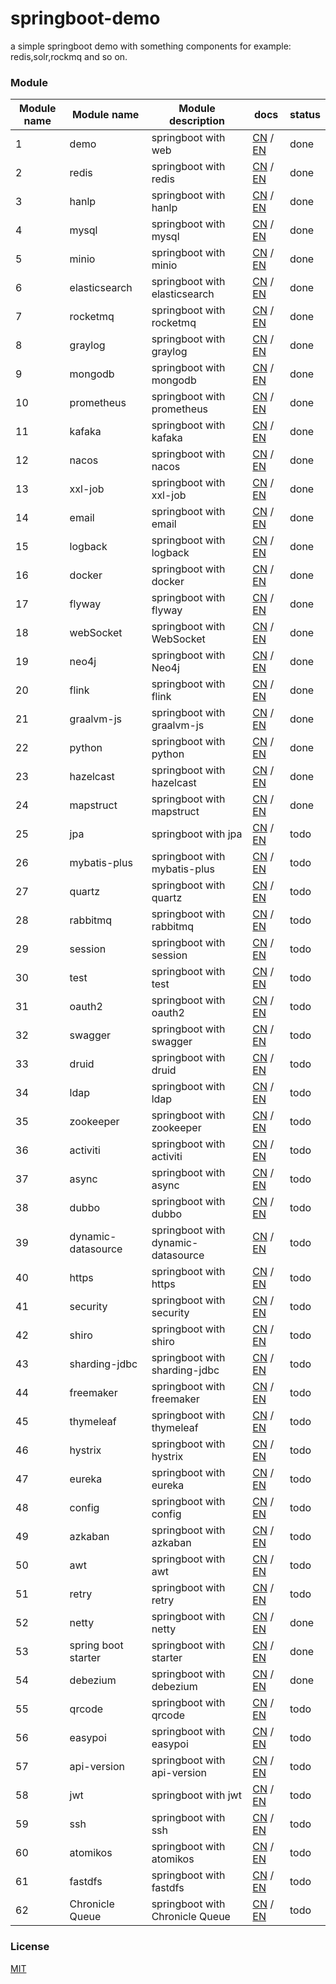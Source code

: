 # springboot-demo

a simple springboot demo with something components for example: redis,solr,rockmq and so on.


###  Module 

| Module name | Module name                       | Module description            | docs                                                                                                                                                                  | status |
|-------------|-----------------------------------|-------------------------------|-----------------------------------------------------------------------------------------------------------------------------------------------------------------------|--------|
| 1           | demo                              | springboot with web           | [CN](http://www.liuhaihua.cn/archives/710149.html) / [EN](https://jxausea.medium.com/%E4%B8%80-create-springboot-module-8ed28523a961)                                 | done   |
| 2           | redis                             | springboot with redis         | [CN](http://www.liuhaihua.cn/archives/710158.html) / [EN](https://jxausea.medium.com/springboot-integrated-redis-entry-demo-ea8084843856)                             | done   |
| 3           | hanlp                             | springboot with hanlp         | [CN](http://www.liuhaihua.cn/archives/710210.html) / [EN](https://jxausea.medium.com/springboot-integrated-hanlp-quick-start-demo-d90e0256e2da)                       | done   |
| 4           | mysql                             | springboot with mysql         | [CN](http://www.liuhaihua.cn/archives/710165.html) / [EN](https://jxausea.medium.com/springboot-integrated-mysql-entry-demo-0a94a78bdb60)                             | done   |
| 5           | minio                             | springboot with minio         | [CN](http://www.liuhaihua.cn/archives/710171.html) / [EN](https://jxausea.medium.com/springboot-integrated-minio-quick-start-tutorial-8ef1afe3f9e5)                   | done   |
| 6           | elasticsearch                     | springboot with elasticsearch | [CN](http://www.liuhaihua.cn/archives/710195.html) / [EN](https://jxausea.medium.com/springboot-integrated-elasticsearch-quick-start-demo-cdc17e5380eb)               | done   |
| 7           | rocketmq                          | springboot with rocketmq      | [CN](http://www.liuhaihua.cn/archives/710205.html) / [EN](https://jxausea.medium.com/springboot-integrated-rocketmq-q-quick-start-demo-96aeff8738e7)                  | done   |
| 8           | graylog                           | springboot with graylog       | [CN](http://www.liuhaihua.cn/archives/710178.html) / [EN](https://jxausea.medium.com/springboot-integrated-graylog-quick-start-demo-b10b0be04a93)                     | done   |
| 9           | mongodb                           | springboot with mongodb       | [CN](http://www.liuhaihua.cn/archives/710188.html) / [EN](https://jxausea.medium.com/springboot-integrated-mongodb-quick-start-demo-78c54e55cc88)                     | done   |
| 10          | prometheus                        | springboot with prometheus    | [CN](http://www.liuhaihua.cn/archives/710215.html) / [EN](https://jxausea.medium.com/springboot-integrated-prometheus-quick-start-demo-cdfefd789b48)                  | done   |
| 11          | kafaka                            | springboot with kafaka        | [CN](http://www.liuhaihua.cn/archives/710233.html) / [EN](https://jxausea.medium.com/springboot-integrated-kafka-quick-start-demo-c5f217b93336)                       | done   |
| 12          | nacos                             | springboot with nacos         | [CN](http://www.liuhaihua.cn/archives/710246.html) / [EN](https://medium.com/@jxausea/springboot-intergrated-nacos-quick-start-demo-acca4f5cf749)                     | done   |
| 13          | xxl-job                           | springboot with xxl-job       | [CN](http://www.liuhaihua.cn/archives/710250.html) / [EN](https://jxausea.medium.com/springboot-integrated-xxl-job-quick-start-demo-36d28da2f6fe)                     | done   |
| 14          | email                             | springboot with email         | [CN](http://www.liuhaihua.cn/archives/710258.html) / [EN](https://jxausea.medium.com/springboot-integrated-mail-quick-start-demo-f3001c4c52f3)                        | done   |
| 15          | logback                           | springboot with logback       | [CN](http://www.liuhaihua.cn/archives/710275.html) / [EN](https://jxausea.medium.com/springboot-integrates-logback-to-print-color-logs-0062baeaae43)                  | done   |
| 16          | docker                            | springboot with docker        | [CN](http://www.liuhaihua.cn/archives/710227.html) / [EN](https://jxausea.medium.com/springboot-integrated-docker-quick-start-demo-3638a847bf8e)                      | done   |
| 17          | flyway                            | springboot with flyway        | [CN](http://www.liuhaihua.cn/archives/710280.html) / [EN](https://jxausea.medium.com/spring-boot-integrated-flyway-quick-start-demo-177e49e5d1ab)                     | done   |
| 18          | webSocket                         | springboot with WebSocket     | [CN](http://www.liuhaihua.cn/archives/710240.html) / [EN](https://jxausea.medium.com/springboot-integrated-websocket-quick-start-demo-45c889c42ec3)                   | done   |
| 19          | neo4j                             | springboot with Neo4j         | [CN](http://www.liuhaihua.cn/archives/710286.html) / [EN](https://jxausea.medium.com/spring-boot-integrates-neo4j-to-implement-a-simple-knowledge-graph-fca16db05ead) | done   |
| 20          | flink                             | springboot with flink         | [CN](http://www.liuhaihua.cn/archives/710270.html) / [EN](https://jxausea.medium.com/springboot-integrated-flink-quick-start-demo-1f9287770f26)                       | done   |
| 21          | graalvm-js                        | springboot with graalvm-js         | [CN](http://www.liuhaihua.cn/archives/710296.html) / [EN](https://jxausea.medium.com/spring-boot-integrated-graalvm-js-engine-quick-start-demo-5ee370b9b604)          | done   |
| 22          | python                            | springboot with python         | [CN](http://www.liuhaihua.cn/archives/710307.html) / [EN](https://jxausea.medium.com/spring-boot-integrated-python-engine-quick-start-demo-24d3f96cc4aa)              | done   |
| 23          | hazelcast                         | springboot with hazelcast        | [CN](http://www.liuhaihua.cn/archives/710310.html) / [EN](https://jxausea.medium.com/spring-boot-integrated-hazelcast-implements-distributed-cache-8a83d9ba21df)      | done   |
| 24          | mapstruct                         | springboot with mapstruct        | [CN](http://www.liuhaihua.cn/archives/710319.html) / [EN](https://jxausea.medium.com/spring-boot-integrated-mapstruct-quick-start-demo-9246a57ed906)                  | done   |
| 25          | jpa                               | springboot with jpa         | [CN](###) / [EN](###)                                                                                                                                                 | todo   |
| 26          | mybatis-plus                      | springboot with mybatis-plus        | [CN](###) / [EN](###)                                                                                                                                                 | todo   |
| 27          | quartz                            | springboot with quartz         | [CN](###) / [EN](###)                                                                                                                                                 | todo   |
| 28          | rabbitmq                          | springboot with rabbitmq         | [CN](###) / [EN](###)                                                                                                                                                 | todo   |
| 29          | session                           | springboot with session         | [CN](###) / [EN](###)                                                                                                                                                 | todo   |
| 30          | test                              | springboot with test         | [CN](###) / [EN](###)                                                                                                                                                 | todo   |
| 31          | oauth2                            | springboot with oauth2         | [CN](###) / [EN](###)                                                                                                                                                 | todo   |
| 32          | swagger                           | springboot with swagger         | [CN](###) / [EN](###)                                                                                                                                                 | todo   |
| 33          | druid                             | springboot with druid         | [CN](###) / [EN](###)                                                                                                                                                 | todo   |
| 34          | ldap                              | springboot with ldap         | [CN](###) / [EN](###)                                                                                                                                                 | todo   |
| 35          | zookeeper                         | springboot with zookeeper        | [CN](###) / [EN](###)                                                                                                                                                 | todo   |
| 36          | activiti                          | springboot with activiti         | [CN](###) / [EN](###)                                                                                                                                                 | todo   |
| 37          | async                             | springboot with async         | [CN](###) / [EN](###)                                                                                                                                                 | todo   |
| 38          | dubbo                             | springboot with dubbo         | [CN](###) / [EN](###)                                                                                                                                                 | todo   |
| 39          | dynamic-datasource                | springboot with dynamic-datasource        | [CN](###) / [EN](###)                                                                                                                                                 | todo   |
| 40          | https                             | springboot with https         | [CN](###) / [EN](###)                                                                                                                                                 | todo   |
| 41          | security                          | springboot with security         | [CN](###) / [EN](###)                                                                                                                                                 | todo   |
| 42          | shiro                             | springboot with shiro        | [CN](###) / [EN](###)                                                                                                                                                 | todo   |
| 43          | sharding-jdbc                     | springboot with sharding-jdbc        | [CN](###) / [EN](###)                                                                                                                                                 | todo   |
| 44          | freemaker                         | springboot with freemaker        | [CN](###) / [EN](###)                                                                                                                                                 | todo   |
| 45          | thymeleaf                         | springboot with thymeleaf        | [CN](###) / [EN](###)                                                                                                                                                 | todo   |
| 46          | hystrix                           | springboot with hystrix        | [CN](###) / [EN](###)                                                                                                                                                 | todo   |
| 47          | eureka                            | springboot with eureka        | [CN](###) / [EN](###)                                                                                                                                                 | todo   |
| 48          | config                            | springboot with config        | [CN](###) / [EN](###)                                                                                                                                                 | todo   |
| 49          | azkaban                           | springboot with azkaban        | [CN](###) / [EN](###)                                                                                                                                                 | todo   |
| 50          | awt                               | springboot with awt        | [CN](###) / [EN](###)                                                                                                                                                 | todo   |
| 51          | retry                             | springboot with retry        | [CN](###) / [EN](###)                                                                                                                                                 | todo   |
| 52          | netty                             | springboot with netty        | [CN](http://www.liuhaihua.cn/archives/710299.html) / [EN](https://jxausea.medium.com/spring-boot-intergratd-netty-implements-websocket-communication-2302e09cf748)    | done   |
| 53          | spring boot starter | springboot with starter        | [CN](http://www.liuhaihua.cn/archives/710303.html) / [EN](https://jxausea.medium.com/how-to-make-your-custom-spring-boot-starter-component-b6b88bc47415)              | done   |
| 54          | debezium | springboot with debezium        | [CN](http://www.liuhaihua.cn/archives/710327.html) / [EN](https://jxausea.medium.com/spring-boot-integrated-debezium-quick-start-demo-cbbc6fa8a16f)| done   |
| 55          | qrcode | springboot with qrcode        | [CN](###) / [EN](###)| todo   |
| 56          | easypoi | springboot with easypoi        | [CN](###) / [EN](###)| todo   |
| 57          | api-version | springboot with api-version        | [CN](###) / [EN](###)| todo   |
| 58          | jwt | springboot with jwt        | [CN](###) / [EN](###)| todo   |
| 59          | ssh | springboot with ssh        | [CN](###) / [EN](###)| todo   |
| 60          | atomikos | springboot with atomikos        | [CN](###) / [EN](###)| todo   |
| 61          | fastdfs  | springboot with fastdfs         | [CN](###) / [EN](###)| todo   |
| 62          | Chronicle Queue | springboot with Chronicle Queue        | [CN](###) / [EN](###)| todo   |






### License

[MIT](http://opensource.org/licenses/MIT)
